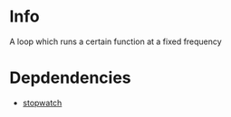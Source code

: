 # Info

A loop which runs a certain function at a fixed frequency

# Depdendencies

* [stopwatch](https://github.com/opengl-toolbox/stopwatch)
